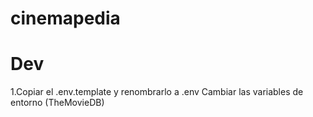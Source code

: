 # cinemapedia

# Dev

1.Copiar el .env.template y renombrarlo a .env
Cambiar las variables de entorno (TheMovieDB)
